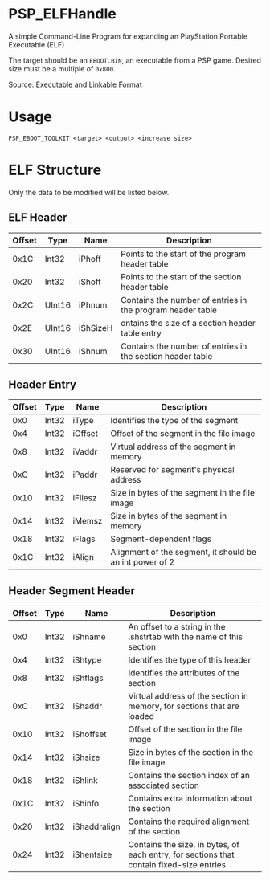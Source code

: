 # PSP_ELFHandle
A simple Command-Line Program for expanding an PlayStation Portable Executable (ELF)

The target should be an `EBOOT.BIN`, an executable from a PSP game. Desired size must be a multiple of `0x800`.

Source:
[Executable and Linkable Format](https://en.wikipedia.org/wiki/Executable_and_Linkable_Format)

# Usage
```shell
PSP_EBOOT_TOOLKIT <target> <output> <increase size>
```
# ELF Structure
Only the data to be modified will be listed below.

## ELF Header
| Offset | Type   | Name     | Description                                                |
|--------|--------|----------|------------------------------------------------------------|
| 0x1C   | Int32  | iPhoff   | Points to the start of the program header table            |
| 0x20   | Int32  | iShoff   | Points to the start of the section header table            |
| 0x2C   | UInt16 | iPhnum   | Contains the number of entries in the program header table |
| 0x2E   | UInt16 | iShSizeH | ontains the size of a section header table entry           |
| 0x30   | UInt16 | iShnum   | Contains the number of entries in the section header table |

## Header Entry
| Offset | Type  | Name    | Description                                              |
|--------|-------|---------|----------------------------------------------------------|
| 0x0    | Int32 | iType   | Identifies the type of the segment                       |
| 0x4    | Int32 | iOffset | Offset of the segment in the file image                  |
| 0x8    | Int32 | iVaddr  | Virtual address of the segment in memory                 |
| 0xC    | Int32 | iPaddr  | Reserved for segment's physical address                  |
| 0x10   | Int32 | iFilesz | Size in bytes of the segment in the file image           |
| 0x14   | Int32 | iMemsz  | Size in bytes of the segment in memory                   |
| 0x18   | Int32 | iFlags  | Segment-dependent flags                                  |
| 0x1C   | Int32 | iAlign  | Alignment of the segment, it should be an int power of 2 |

## Header Segment Header
| Offset | Type  | Name         | Description                                                                              |
|--------|-------|--------------|------------------------------------------------------------------------------------------|
| 0x0    | Int32 | iShname      | An offset to a string in the .shstrtab with the name of this section                     |
| 0x4    | Int32 | iShtype      | Identifies the type of this header                                                       |
| 0x8    | Int32 | iShflags     | Identifies the attributes of the section                                                 |
| 0xC    | Int32 | iShaddr      | Virtual address of the section in memory, for sections that are loaded                   |
| 0x10   | Int32 | iShoffset    | Offset of the section in the file image                                                  |
| 0x14   | Int32 | iShsize      | Size in bytes of the section in the file image                                           |
| 0x18   | Int32 | iShlink      | Contains the section index of an associated section                                      |
| 0x1C   | Int32 | iShinfo      | Contains extra information about the section                                             |
| 0x20   | Int32 | iShaddralign | Contains the required alignment of the section                                           |
| 0x24   | Int32 | iShentsize   | Contains the size, in bytes, of each entry, for sections that contain fixed-size entries |
